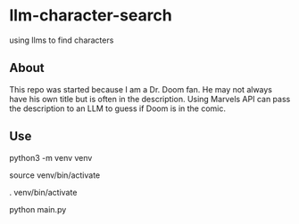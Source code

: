 # llm-character-search
using llms to find characters

## About

This repo was started because I am a Dr. Doom fan. He may not always have his own title but is often in the description. Using Marvels API can pass the description to an LLM to guess if Doom is in the comic.

## Use

python3 -m venv venv

source venv/bin/activate

. venv/bin/activate

python main.py